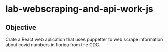 # lab-webscraping-and-api-work-js

Objective
-
Crate a React web aplication that uses puppetter to web scrape information about covid numbers in florida from the CDC. 
